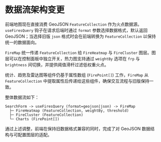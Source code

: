 # 数据流架构变更

前端地图现在直接消费 GeoJSON `FeatureCollection` 作为火点数据源。`useFiresQuery` 钩子在请求后端时通过 `format` 参数选择数据格式，默认返回 GeoJSON；当选择旧版 `json` 格式时会在前端转换为 `FeatureCollection` 以保持统一的数据面向。

`FireMap` 统一传递 `FeatureCollection` 给 `FireHeatmap` 与 `FireCluster` 图层。图层可以在控制面板中独立开关，热力图支持通过 `weightBy` 选项在 `frp` 与 `brightness` 间切换，并提供阈值滑杆过滤低权重火点。

统计、趋势及雷达图等组件仍基于属性数组 (`FirePoint[]`) 工作，`FireMap` 从 `FeatureCollection` 中提取属性后传递给这些组件，确保交互流程与旧版保持一致。

整体数据流如下：

```
SearchForm -> useFiresQuery (format=geojson|json) -> FireMap
  ├─ FireHeatmap (FeatureCollection, weightBy, threshold)
  ├─ FireCluster (FeatureCollection)
  └─ Charts (FirePoint[])
```

通过上述调整，前端在保持旧数据格式兼容的同时，完成了对 GeoJSON 数据结构与可配置图层的适配。

